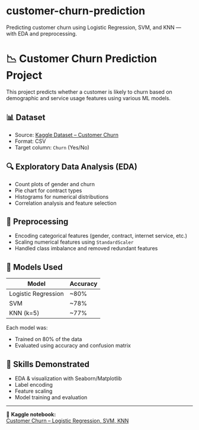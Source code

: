 # customer-churn-prediction
Predicting customer churn using Logistic Regression, SVM, and KNN — with EDA and preprocessing.
# 📉 Customer Churn Prediction Project

This project predicts whether a customer is likely to churn based on demographic and service usage features using various ML models.

## 📊 Dataset
- Source: [Kaggle Dataset – Customer Churn](https://www.kaggle.com/datasets/blastchar/telco-customer-churn)
- Format: CSV
- Target column: `Churn` (Yes/No)

## 🔍 Exploratory Data Analysis (EDA)
- Count plots of gender and churn
- Pie chart for contract types
- Histograms for numerical distributions
- Correlation analysis and feature selection

## 🧼 Preprocessing
- Encoding categorical features (gender, contract, internet service, etc.)
- Scaling numerical features using `StandardScaler`
- Handled class imbalance and removed redundant features

## 🧠 Models Used
| Model                | Accuracy |
|---------------------|----------|
| Logistic Regression | ~80%     |
| SVM                 | ~78%     |
| KNN (k=5)           | ~77%     |

Each model was:
- Trained on 80% of the data
- Evaluated using accuracy and confusion matrix

## 🧠 Skills Demonstrated
- EDA & visualization with Seaborn/Matplotlib
- Label encoding
- Feature scaling
- Model training and evaluation

---

🔗 **Kaggle notebook:**  
[Customer Churn – Logistic Regression, SVM, KNN](https://www.kaggle.com/code/mahmoudehab6677/customer-churn-logisticregression-svm-knn)
